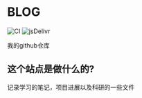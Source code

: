 # BLOG

![CI](https://github.com/CHRIS123540/GPU)
![jsDelivr](https://github.com/CHRIS123540/GPU)

我的github仓库

## 这个站点是做什么的?

记录学习的笔记，项目进展以及科研的一些文件


